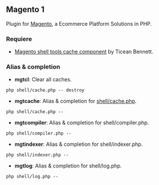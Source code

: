 ## Magento 1

Plugin for [Magento](http://magento.com/), a Ecommerce Platform Solutions in PHP. 

### Requiere

* [Magento shell tools cache component](https://github.com/ticean/magento-shell-tools/blob/master/shell/cache.php) by Ticean Bennett.

### Alias & completion

* __mgtcl__: Clear all caches.

~~~
php shell/cache.php -- destroy
~~~

* __mgtcache__: Alias & completion for [shell/cache.php](https://github.com/ticean/magento-shell-tools/blob/master/shell/cache.php).

~~~
php shell/cache.php -- 
~~~

* __mgtcompiler__: Alias & completion for shell/compiler.php.

~~~
php shell/compiler.php -- 
~~~

* __mgtindexer__: Alias & completion for shell/indexer.php.

~~~
php shell/indexer.php -- 
~~~

* __mgtlog__: Alias & completion for shell/log.php.

~~~
php shell/log.php -- 
~~~
